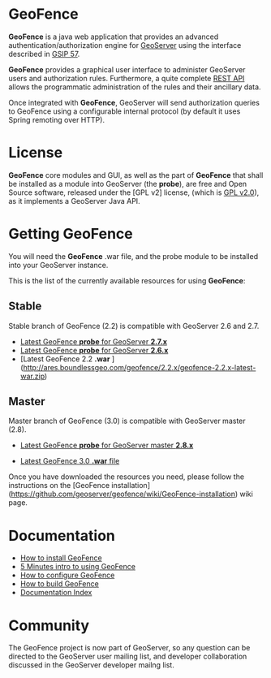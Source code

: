 GeoFence
==================================================

**GeoFence** is a java web application that provides an advanced authentication/authorization engine for [GeoServer](http://www.geoserver.org) using the interface 
described in [GSIP 57](http://geoserver.org/display/GEOS/GSIP+57+-+Improving+GeoServer+authorization+framework).

**GeoFence** provides a graphical user interface to administer GeoServer users and authorization rules. Furthermore, a quite complete [REST API](https://github.com/geoserver/geofence/wiki/REST-API) allows the programmatic administration of the rules and their ancillary data.

Once integrated with **GeoFence**, GeoServer will send authorization queries to GeoFence using a configurable internal protocol (by default it uses Spring remoting over HTTP).

License
==================================================
**GeoFence** core modules and GUI, as well as the part of **GeoFence** that shall be installed as a module into GeoServer (the **probe**), are free and Open Source software, released under the [GPL v2] license,  (which is [GPL v2.0](http://www.gnu.org/licenses/old-licenses/gpl-2.0.html)), as it implements a GeoServer Java API.

Getting GeoFence
==================================================

You will need the **GeoFence** .war file, and the probe module to be installed into your GeoServer instance.

This is the list of the currently available resources for using **GeoFence**:

Stable
------

Stable branch of GeoFence (2.2) is compatible with GeoServer 2.6 and 2.7.

* [Latest GeoFence **probe** for GeoServer **2.7.x**](http://ares.boundlessgeo.com/geoserver/2.7.x/community-latest/geoserver-2.7-SNAPSHOT-geofence-plugin.zip)
* [Latest GeoFence **probe** for GeoServer **2.6.x**](http://ares.boundlessgeo.com/geoserver/2.6.x/community-latest/geoserver-2.6-SNAPSHOT-geofence-plugin.zip)
* [Latest GeoFence 2.2 **.war** ]
(http://ares.boundlessgeo.com/geofence/2.2.x/geofence-2.2.x-latest-war.zip)

Master
------
Master branch of GeoFence (3.0) is compatible with GeoServer master (2.8).

* [Latest GeoFence **probe** for GeoServer master **2.8.x**](http://ares.boundlessgeo.com/geoserver/master/community-latest/geoserver-2.8-SNAPSHOT-geofence-plugin.zip)

* [Latest GeoFence 3.0 **.war** file](http://ares.boundlessgeo.com/geofence/master/geofence-master-latest-war.zip)



Once you have downloaded the resources you need, please follow the instructions on the [GeoFence installation] (https://github.com/geoserver/geofence/wiki/GeoFence-installation) wiki page.


Documentation
==================================================
* [How to install GeoFence](https://github.com/geoserver/geofence/wiki/GeoFence-installation)
* [5 Minutes intro to using GeoFence](https://github.com/geoserver/geofence/wiki/First-steps)
* [How to configure GeoFence](https://github.com/geoserver/geofence/wiki/GeoFence-configuration)
* [How to build GeoFence](https://github.com/geoserver/geofence/wiki/Building-instructions)
* [Documentation Index](https://github.com/geoserver/geofence/wiki/Documentation-index)

Community
==================================================
The GeoFence project is now part of GeoServer, so any question can be directed to the GeoServer user mailing list, and developer collaboration discussed in the GeoServer developer mailng list. 
